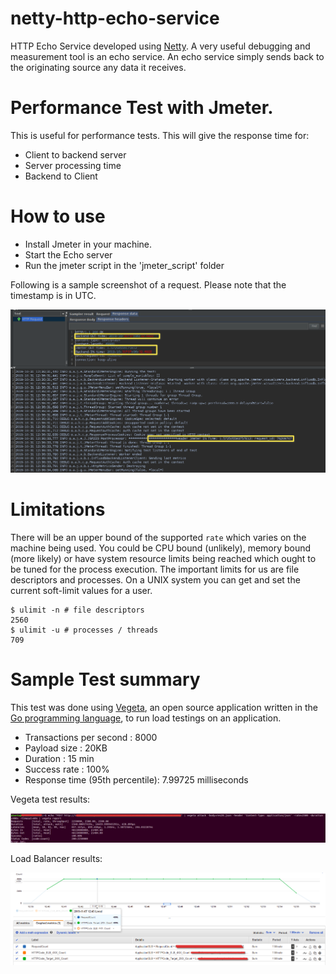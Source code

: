 # netty-http-echo-service
HTTP Echo Service developed using [Netty](https://netty.io/wiki/user-guide-for-4.x.html). A very useful debugging and measurement tool is an echo service. An echo service simply sends back to the originating source any data it receives. 



# Performance Test with Jmeter.
This is useful for performance tests. This will give the response time for:
   * Client to backend server
   * Server processing time
   * Backend to Client
   
# How to use
* Install Jmeter in your machine.
* Start the Echo server
* Run the jmeter script in the 'jmeter_script' folder

Following is a sample screenshot of a request. Please note that the timestamp is in UTC.

![Screenshot](jmeter_script/Jmeterlog.png)

# Limitations

There will be an upper bound of the supported ```rate``` which varies on the machine being used. You could be CPU bound (unlikely), memory bound (more likely) or have system resource limits being reached which ought to be tuned for the process execution. The important limits for us are file descriptors and processes. On a UNIX system you can get and set the current soft-limit values for a user.

```
$ ulimit -n # file descriptors
2560
$ ulimit -u # processes / threads
709
```
# Sample Test summary

This test was done using [Vegeta](https://github.com/tsenart/vegeta), an open source application written in the [Go programming language](https://www.scaleway.com/en/docs/installation-golang-on-ubuntu/), to run load testings on an application.

* Transactions per second : 8000
* Payload size : 20KB
* Duration : 15 min
* Success rate : 100%
* Response time (95th percentile): 7.99725 milliseconds

Vegeta test results:

![Screenshot](jmeter_script/vegeta_8000.png)

Load Balancer results:

![Screenshot](jmeter_script/Load_balancer_8000.png)
